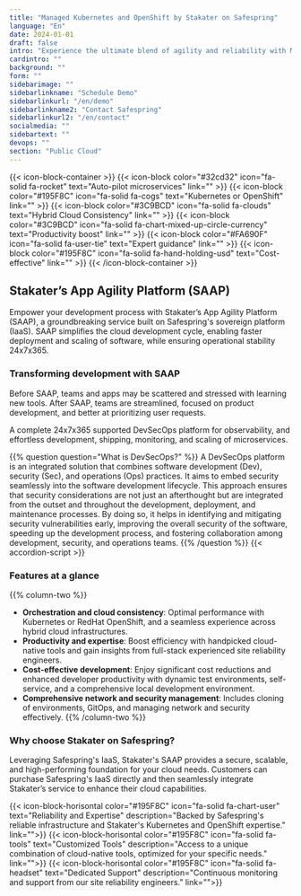```yaml
---
title: "Managed Kubernetes and OpenShift by Stakater on Safespring"
language: "En"
date: 2024-01-01
draft: false
intro: "Experience the ultimate blend of agility and reliability with Managed Kubernetes and OpenShift by Stakater on Safespring's platform. This collaboration brings together Stakater's cutting-edge container orchestration expertise and Safespring's robust and secure IaaS, offering a comprehensive DevSecOps platform for streamlined cloud-native development."
cardintro: ""
background: ""
form: ""
sidebarimage: ""
sidebarlinkname: "Schedule Demo"
sidebarlinkurl: "/en/demo"
sidebarlinkname2: "Contact Safespring"
sidebarlinkurl2: "/en/contact"
socialmedia: ""
sidebartext: ""
devops: ""
section: "Public Cloud"
---
```


{{< icon-block-container >}}
    {{< icon-block color="#32cd32" icon="fa-solid fa-rocket" text="Auto-pilot microservices" link="" >}}
    {{< icon-block color="#195F8C" icon="fa-solid fa-cogs" text="Kubernetes or OpenShift" link="" >}}
    {{< icon-block color="#3C9BCD" icon="fa-solid fa-clouds" text="Hybrid Cloud Consistency" link="" >}}
    {{< icon-block color="#3C9BCD" icon="fa-solid fa-chart-mixed-up-circle-currency" text="Productivity boost" link="" >}}
    {{< icon-block color="#FA690F" icon="fa-solid fa-user-tie" text="Expert guidance" link="" >}}
    {{< icon-block color="#195F8C" icon="fa-solid fa-hand-holding-usd" text="Cost-effective" link="" >}}
{{< /icon-block-container >}}

## Stakater’s App Agility Platform (SAAP) 

Empower your development process with Stakater’s App Agility Platform (SAAP), a groundbreaking service built on Safespring's sovereign platform (IaaS). SAAP simplifies the cloud development cycle, enabling faster deployment and scaling of software, while ensuring operational stability 24x7x365.

### Transforming development with SAAP
Before SAAP, teams and apps may be scattered and stressed with learning new tools. After SAAP, teams are streamlined, focused on product development, and better at prioritizing user requests.

A complete 24x7x365 supported DevSecOps platform for observability, and effortless development, shipping, monitoring, and scaling of microservices.

{{% question question="What is DevSecOps?" %}}
A DevSecOps platform is an integrated solution that combines software development (Dev), security (Sec), and operations (Ops) practices. It aims to embed security seamlessly into the software development lifecycle. This approach ensures that security considerations are not just an afterthought but are integrated from the outset and throughout the development, deployment, and maintenance processes. By doing so, it helps in identifying and mitigating security vulnerabilities early, improving the overall security of the software, speeding up the development process, and fostering collaboration among development, security, and operations teams.
{{% /question %}}
{{< accordion-script >}}

### Features at a glance

{{% column-two %}}
- **Orchestration and cloud consistency**: Optimal performance with Kubernetes or RedHat OpenShift, and a seamless experience across hybrid cloud infrastructures.
- **Productivity and expertise**: Boost efficiency with handpicked cloud-native tools and gain insights from full-stack experienced site reliability engineers.
- **Cost-effective development**: Enjoy significant cost reductions and enhanced developer productivity with dynamic test environments, self-service, and a comprehensive local development environment.
- **Comprehensive network and security management**: Includes cloning of environments, GitOps, and managing network and security effectively.
{{% /column-two %}}


### Why choose Stakater on Safespring?
Leveraging Safespring's IaaS, Stakater's SAAP provides a secure, scalable, and high-performing foundation for your cloud needs. Customers can purchase Safespring's IaaS directly and then seamlessly integrate Stakater’s service to enhance their cloud capabilities.

{{< icon-block-horisontal color="#195F8C" icon="fa-solid fa-chart-user" text="Reliability and Expertise" description="Backed by Safespring's reliable infrastructure and Stakater's Kubernetes and OpenShift expertise." link="">}}
{{< icon-block-horisontal color="#195F8C" icon="fa-solid fa-tools" text="Customized Tools" description="Access to a unique combination of cloud-native tools, optimized for your specific needs." link="">}}
{{< icon-block-horisontal color="#195F8C" icon="fa-solid fa-headset" text="Dedicated Support" description="Continuous monitoring and support from our site reliability engineers." link="">}}